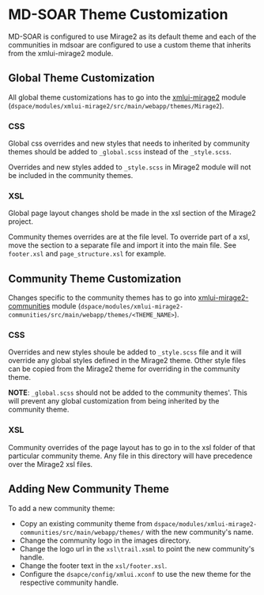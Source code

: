 # MD-SOAR Theme Customization
MD-SOAR is configured to use Mirage2 as its default theme and each of the communities in mdsoar are configured to use a custom theme that inherits from the xmlui-mirage2 module.

## Global Theme Customization
All global theme customizations has to go into the [xmlui-mirage2](../modules/xmlui-mirage2) module (`dspace/modules/xmlui-mirage2/src/main/webapp/themes/Mirage2`).

### CSS
Global css overrides and new styles that needs to inherited by community themes should be added to `_global.scss` instead of the `_style.scss`.

Overrides and new styles added to `_style.scss` in Mirage2 module will not be included in the community themes.

### XSL
Global page layout changes shold be made in the xsl section of the Mirage2 project.

Community themes overrides are at the file level. To override part of a xsl, move the section to a separate file and import it into the main file. See `footer.xsl` and `page_structure.xsl` for example.

## Community Theme Customization
Changes specific to the community themes has to go into [xmlui-mirage2-communities](../modules/xmlui-mirage2-communities) module (`dspace/modules/xmlui-mirage2-communities/src/main/webapp/themes/<THEME_NAME>`).

### CSS
Overrides and new styles shoule be added to `_style.scss` file and it will override any global styles defined in the Mirage2 theme. Other style files can be copied from the Mirage2 theme for overriding in the community theme.

**NOTE**: `_global.scss` should not be added to the community themes'. This will prevent any global customization from being inherited by the community theme.

### XSL
Community overrides of the page layout has to go in to the xsl folder of that particular community theme. Any file in this directory will have precedence over the Mirage2 xsl files.

## Adding New Community Theme
To add a new community theme:

* Copy an existing community theme from `dspace/modules/xmlui-mirage2-communities/src/main/webapp/themes/` with the new community's name.
* Change the community logo in the images directory.
* Change the logo url in the `xsl\trail.xsml` to point the new community's handle.
* Change the footer text in the `xsl/footer.xsl`.
* Configure the `dsapce/config/xmlui.xconf` to use the new theme for the respective community handle.
